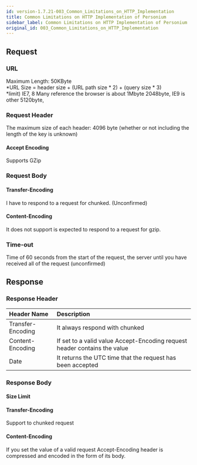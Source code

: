 ```yaml
---
id: version-1.7.21-003_Common_Limitations_on_HTTP_Implementation
title: Common Limitations on HTTP Implementation of Personium
sidebar_label: Common Limitations on HTTP Implementation of Personium
original_id: 003_Common_Limitations_on_HTTP_Implementation
---
```



## Request

### URL

Maximum Length: 50KByte  
\*URL Size = header size + (URL path size * 2) + (query size * 3)  
\*limit) IE7, 8 Many reference the browser is about 1Mbyte 2048byte, IE9 is other 5120byte,

### Request Header

The maximum size of each header: 4096 byte (whether or not including the length of the key is unknown)

#### Accept Encoding

Supports GZip

### Request Body

#### Transfer-Encoding

I have to respond to a request for chunked. (Unconfirmed)

#### Content-Encoding

It does not support is expected to respond to a request for gzip.

### Time-out

Time of 60 seconds from the start of the request, the server until you have received all of the request (unconfirmed)


## Response

### Response Header

|Header Name|Description|
|:--|:--|
|Transfer-Encoding|It always respond with chunked|
|Content-Encoding|If set to a valid value Accept-Encoding request header contains the value|
|Date|It returns the UTC time that the request has been accepted|

### Response Body

#### Size Limit

#### Transfer-Encoding

Support to chunked request

#### Content-Encoding

If you set the value of a valid request Accept-Encoding header is compressed and encoded in the form of its body.

